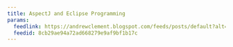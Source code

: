 ```yaml
---
title: AspectJ and Eclipse Programming
params:
  feedlink: https://andrewclement.blogspot.com/feeds/posts/default?alt=rss
  feedid: 8cb29ae94a72ad668279e9af9bf1b17c
---
```


